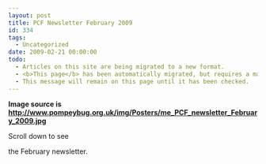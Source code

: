 ```yaml
---
layout: post
title: PCF Newsletter February 2009
id: 334
tags:
  - Uncategorized
date: 2009-02-21 00:00:00
todo:
  - Articles on this site are being migrated to a new format.
  - <b>This page</b> has been automatically migrated, but requires a manual check-&amp;-tune to ensure the format and links all work as expected.
  - This message will remain on this page until it has been checked.
---
```


**Image source is http://www.pompeybug.org.uk/img/Posters/me_PCF_newsletter_February_2009.jpg**

Scroll down to see

the February newsletter.